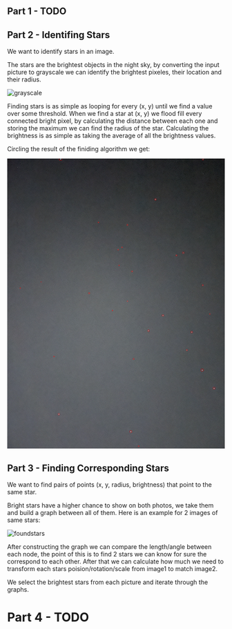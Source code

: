 ## Part 1 - TODO

## Part 2 - Identifing Stars

We want to identify stars in an image.

The stars are the brightest objects in the night sky, by converting the input picture to grayscale we can identify the brightest pixeles, their location and their radius.

![grayscale](ReadmeImages/grayscale.jpg)

Finding stars is as simple as looping for every (x, y) until we find a value over some threshold. When we find a star at (x, y) we flood fill every connected
bright pixel, by calculating the distance between each one and storing the maximum we can find the radius of the star. Calculating the brightness is as 
simple as taking the average of all the brightness values.

Circling the result of the finiding algorithm we get:

![foundstars](ReadmeImages/foundstars.jpg)

## Part 3 - Finding Corresponding Stars

We want to find pairs of points (x, y, radius, brightness) that point to the same star.

Bright stars have a higher chance to show on both photos, we take them and build a graph between all of them. Here is an example for 2 images of same stars:

![foundstars](ReadmeImages/graphs_example.jpg)

After constructing the graph we can compare the length/angle between each node, the point of this is to find 2 stars we can know for sure the correspond to each other.
After that we can calculate how much we need to transform each stars poision/rotation/scale from image1 to match image2.

We select the brightest stars from each picture and iterate through the graphs.

# Part 4 - TODO 